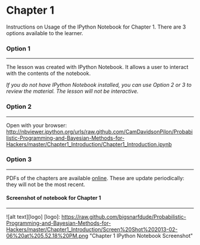 # Chapter 1

Instructions on Usage of the IPython Notebook for Chapter 1. There are 3 options available to the learner.

### Option 1
------------
The lesson was created with IPython Notebook. It allows a user to interact with the contents of the notebook. 

*If you do not have IPython Notebook installed, you can use Option 2 or 3 to review the material. The lesson will not be interactive.*

### Option 2
-------------
Open with your browser: http://nbviewer.ipython.org/urls/raw.github.com/CamDavidsonPilon/Probabilistic-Programming-and-Bayesian-Methods-for-Hackers/master/Chapter1_Introduction/Chapter1_Introduction.ipynb


### Option 3
-------------
PDFs of the chapters are available [online](https://github.com/CamDavidsonPilon/Probabilistic-Programming-and-Bayesian-Methods-for-Hackers/tree/master/previews).
These are update periodically: they will not be the most recent. 



#### Screenshot of notebook for Chapter 1
---------------
![alt text][logo]
[logo]: https://raw.github.com/bigsnarfdude/Probabilistic-Programming-and-Bayesian-Methods-for-Hackers/master/Chapter1_Introduction/Screen%20Shot%202013-02-06%20at%205.52.18%20PM.png "Chapter 1 IPython Notebook Screenshot"

